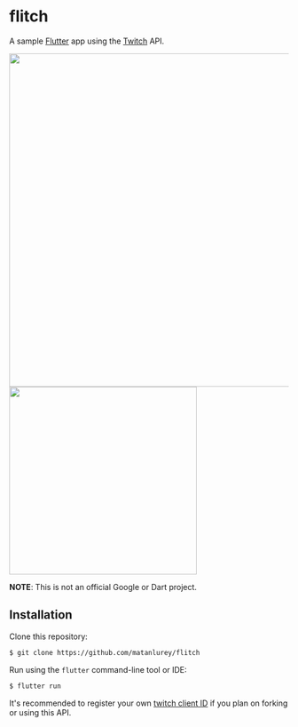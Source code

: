 # flitch

A sample [Flutter](https://flutter.io) app using the [Twitch][twitch] API.

[twitch]: https://pub.dartlang.org/packages/twitch

<img src="https://user-images.githubusercontent.com/168174/27517809-3dd6f9fa-5987-11e7-9666-bed14842f39d.png" height="600" />
<img src="https://user-images.githubusercontent.com/126604/27004641-c4134720-4e0c-11e7-8a77-2856eea750c9.gif" width="338" />

**NOTE**: This is not an official Google or Dart project.

## Installation

Clone this repository: 

```bash
$ git clone https://github.com/matanlurey/flitch
```

Run using the `flutter` command-line tool or IDE:

```bash
$ flutter run
```

It's recommended to register your own [twitch client ID][client_id] if you plan on forking or using this API.

[client_id]: https://www.twitch.tv/settings/connections
